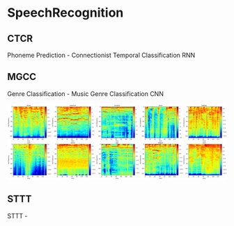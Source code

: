 # SpeechRecognition

## CTCR

Phoneme Prediction - Connectionist Temporal Classification RNN

## MGCC

Genre Classification - Music Genre Classification CNN

<p aling="center">
  <img src="MGCC/log-mel_spectrogram.png">
</p>

## STTT

STTT - 
